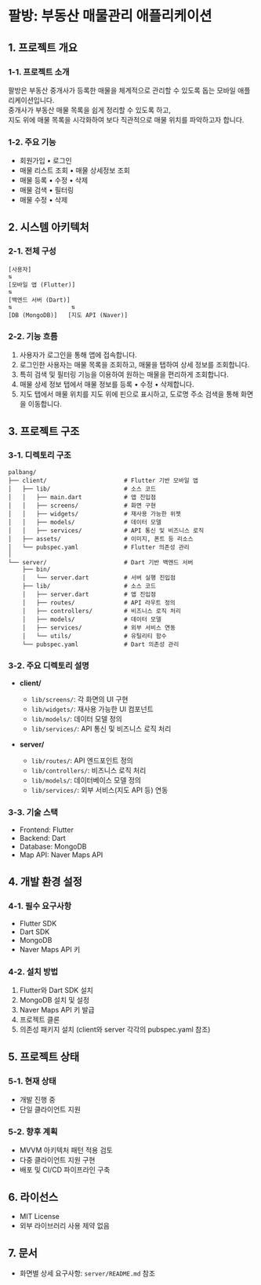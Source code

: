 # 팔방: 부동산 매물관리 애플리케이션

## 1. 프로젝트 개요

### 1-1. 프로젝트 소개
팔방은 부동산 중개사가 등록한 매물을 체계적으로 관리할 수 있도록 돕는 모바일 애플리케이션입니다.  
중개사가 부동산 매물 목록을 쉽게 정리할 수 있도록 하고,  
지도 위에 매물 목록을 시각화하여 보다 직관적으로 매물 위치를 파악하고자 합니다.

### 1-2. 주요 기능
- 회원가입 • 로그인
- 매물 리스트 조회 • 매물 상세정보 조회
- 매물 등록 • 수정 • 삭제
- 매물 검색 • 필터링
- 매물 수정 • 삭제

## 2. 시스템 아키텍처

### 2-1. 전체 구성

    [사용자]  
    ⇅  
    [모바일 앱 (Flutter)]  
    ⇅  
    [백엔드 서버 (Dart)]  
    ⇅                 ⇅  
    [DB (MongoDB)]   [지도 API (Naver)]

### 2-2. 기능 흐름
1. 사용자가 로그인을 통해 앱에 접속합니다.
2. 로그인한 사용자는 매물 목록을 조회하고, 매물을 탭하여 상세 정보를 조회합니다.
3. 특히 검색 및 필터링 기능을 이용하여 원하는 매물을 편리하게 조회합니다.
4. 매물 상세 정보 탭에서 매물 정보를 등록 • 수정 • 삭제합니다.
5. 지도 탭에서 매물 위치를 지도 위에 핀으로 표시하고, 도로명 주소 검색을 통해 화면을 이동합니다.

## 3. 프로젝트 구조

### 3-1. 디렉토리 구조
```
palbang/
├── client/                      # Flutter 기반 모바일 앱
│   ├── lib/                     # 소스 코드
│   │   ├── main.dart            # 앱 진입점
│   │   ├── screens/             # 화면 구현
│   │   ├── widgets/             # 재사용 가능한 위젯
│   │   ├── models/              # 데이터 모델
│   │   ├── services/            # API 통신 및 비즈니스 로직
│   ├── assets/                  # 이미지, 폰트 등 리소스
│   └── pubspec.yaml             # Flutter 의존성 관리
│
└── server/                      # Dart 기반 백엔드 서버
    ├── bin/
    │   └── server.dart          # 서버 실행 진입점
    ├── lib/                     # 소스 코드
    │   ├── server.dart          # 앱 진입점
    │   ├── routes/              # API 라우트 정의
    │   ├── controllers/         # 비즈니스 로직 처리
    │   ├── models/              # 데이터 모델
    │   ├── services/            # 외부 서비스 연동
    │   └── utils/               # 유틸리티 함수
    └── pubspec.yaml             # Dart 의존성 관리
```

### 3-2. 주요 디렉토리 설명
- **client/**
  - `lib/screens/`: 각 화면의 UI 구현
  - `lib/widgets/`: 재사용 가능한 UI 컴포넌트
  - `lib/models/`: 데이터 모델 정의
  - `lib/services/`: API 통신 및 비즈니스 로직 처리

- **server/**
  - `lib/routes/`: API 엔드포인트 정의
  - `lib/controllers/`: 비즈니스 로직 처리
  - `lib/models/`: 데이터베이스 모델 정의
  - `lib/services/`: 외부 서비스(지도 API 등) 연동

### 3-3. 기술 스택
- Frontend: Flutter
- Backend: Dart
- Database: MongoDB
- Map API: Naver Maps API

## 4. 개발 환경 설정

### 4-1. 필수 요구사항
- Flutter SDK
- Dart SDK
- MongoDB
- Naver Maps API 키

### 4-2. 설치 방법
1. Flutter와 Dart SDK 설치
2. MongoDB 설치 및 설정
3. Naver Maps API 키 발급
4. 프로젝트 클론
5. 의존성 패키지 설치 (client와 server 각각의 pubspec.yaml 참조)

## 5. 프로젝트 상태

### 5-1. 현재 상태
- 개발 진행 중
- 단일 클라이언트 지원

### 5-2. 향후 계획
- MVVM 아키텍처 패턴 적용 검토
- 다중 클라이언트 지원 구현
- 배포 및 CI/CD 파이프라인 구축

## 6. 라이선스
- MIT License
- 외부 라이브러리 사용 제약 없음

## 7. 문서
- 화면별 상세 요구사항: `server/README.md` 참조